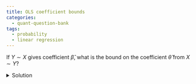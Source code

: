 ```yaml
---
title: OLS coefficient bounds
categories:
  - quant-question-bank
tags:
  - probability
  - linear regression
---
```


If $Y \sim X$ gives coefficient $\hat\beta$, what is the bound on the coefficient
$\hat\theta$ from $X \sim Y$?

<details>
  <summary>Solution</summary>
  

Note that 

$$
\begin{gather*}
\hat\beta = \mathrm{Cov}(X,Y) / \mathrm{var}(X) \\
\hat\theta = \mathrm{Cov}(X,Y) / \mathrm{var}(Y)
\end{gather*}
$$

and so

$$
\hat\beta\hat\theta = \mathrm{Cor}(X,Y)^2
$$

Since correlation is bounded between $-1$ and $1$, we must have $\hat\beta\hat\theta$
is bounded between $0$ and $1$. Thus $\hat\theta \in \left[0, \hat\beta^{-1}\right]$.
</details>